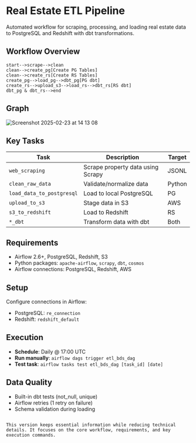 

# Real Estate ETL Pipeline

Automated workflow for scraping, processing, and loading real estate data to PostgreSQL and Redshift with dbt transformations.

## Workflow Overview


    start-->scrape-->clean
    clean-->create_pg[Create PG Tables]
    clean-->create_rs[Create RS Tables]
    create_pg-->load_pg-->dbt_pg[PG dbt]
    create_rs-->upload_s3-->load_rs-->dbt_rs[RS dbt]
    dbt_pg & dbt_rs-->end

## Graph

![Screenshot 2025-02-23 at 14 13 08](https://github.com/user-attachments/assets/c01f1c5f-7aec-4839-8e3b-da6c68fd5ddb)


## Key Tasks

| Task | Description | Target |
|------|-------------|--------|
| `web_scraping` | Scrape property data using Scrapy | JSONL |
| `clean_raw_data` | Validate/normalize data | Python |
| `load_data_to_postgresql` | Load to local PostgreSQL | PG |
| `upload_to_s3` | Stage data in S3 | AWS |
| `s3_to_redshift` | Load to Redshift | RS |
| `*_dbt` | Transform data with dbt | Both |

## Requirements

- Airflow 2.6+, PostgreSQL, Redshift, S3
- Python packages: `apache-airflow`, `scrapy`, `dbt`, `cosmos`
- Airflow connections: PostgreSQL, Redshift, AWS

## Setup

 Configure connections in Airflow:
   - PostgreSQL: `re_connection`
   - Redshift: `redshift_default`


## Execution

- **Schedule**: Daily @ 17:00 UTC
- **Run manually**: `airflow dags trigger etl_bds_dag`
- **Test task**: `airflow tasks test etl_bds_dag [task_id] [date]`

## Data Quality

- Built-in dbt tests (not_null, unique)
- Airflow retries (1 retry on failure)
- Schema validation during loading

```

This version keeps essential information while reducing technical details. It focuses on the core workflow, requirements, and key execution commands.
